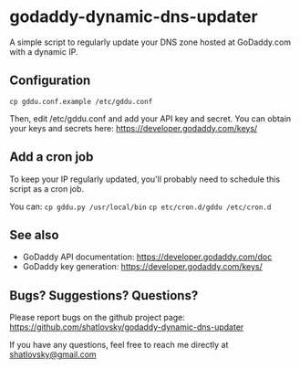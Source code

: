 # godaddy-dynamic-dns-updater

A simple script to regularly update your DNS zone hosted at GoDaddy.com
with a dynamic IP.

## Configuration

`cp gddu.conf.example /etc/gddu.conf`

Then, edit /etc/gddu.conf and add your API key and secret. You can obtain
your keys and secrets here: https://developer.godaddy.com/keys/

## Add a cron job

To keep your IP regularly updated, you'll probably need to schedule this
script as a cron job.

You can: 
`cp gddu.py /usr/local/bin`
`cp etc/cron.d/gddu /etc/cron.d`

## See also

* GoDaddy API documentation: https://developer.godaddy.com/doc
* GoDaddy key generation: https://developer.godaddy.com/keys/

## Bugs? Suggestions? Questions?

Please report bugs on the github project page:
https://github.com/shatlovsky/godaddy-dynamic-dns-updater

If you have any questions, feel free to reach me directly at shatlovsky@gmail.com

